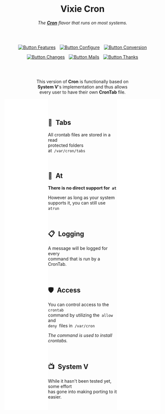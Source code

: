 
<br>

<div align = center>

# Vixie Cron

*The **[Cron]** flavor that runs on most systems.*

<br>
<br>

[![Button Features]][Features]  
[![Button Configure]][Configure]  
[![Button Conversion]][Conversion]

[![Button Changes]][Changes]  
[![Button Mails]][Mails]  
[![Button Thanks]][Thanks]
  
<br>
<br>

This version of **Cron** is functionally based on <br>
**System V**'s implementation and thus allows <br>
every user to have their own **CronTab** file.

</div>

[<img height = 1000 width = 28% align = left  src = './Resources/Space.svg' >][#]
[<img height = 1000 width = 28% align = right src = './Resources/Space.svg' >][#]

<br>
<br>

## 📑  Tabs

All crontab files are stored in a read  
protected folders at  `/var/cron/tabs` 

<br>

## 📜  At

**There is no direct support for  `at`**

However as long as your system  
supports it, you can still use  `atrun`

<br>

## 📋  Logging

A message will be logged for every  
command that is run by a CronTab.

<br>

## 🛡  Access

You can control access to the  `crontab`  
command by utilizing the  `allow`  and  
`deny`  files in  `/var/cron`

*The command is used to install crontabs.*

<br>

## 📺  System V

While it hasn't been tested yet, some effort <br>
has gone into making porting to it easier.

<br>


<!----------------------------------------------------------------------------->

[#]: #

[Cron]: https://en.wikipedia.org/wiki/Cron

[Conversion]: Documentation/Conversion.md
[Configure]: Documentation/Configure.md
[Features]: Documentation/Features.md
[Changes]: Documentation/Changelog.md
[Thanks]: Documentation/Thanks.md
[Mails]: Documentation/Mail.md


<!-------------------------------{ Buttons }----------------------------------->

[Button Conversion]: https://img.shields.io/badge/Conversion-00B0B9?style=for-the-badge&logo=GitExtensions&logoColor=white
[Button Configure]: https://img.shields.io/badge/Configure-31A8FF?style=for-the-badge&logo=WindowsTerminal&logoColor=white
[Button Features]: https://img.shields.io/badge/Features-68BC71?style=for-the-badge&logo=AddThis&logoColor=white
[Button Changes]: https://img.shields.io/badge/Changelog-66459B?style=for-the-badge&logo=Git&logoColor=white
[Button Thanks]: https://img.shields.io/badge/Credits-d74078?style=for-the-badge&logo=GitHubSponsors&logoColor=white
[Button Mails]: https://img.shields.io/badge/Mail_Archive-yellow?style=for-the-badge&logo=GMail&logoColor=white

